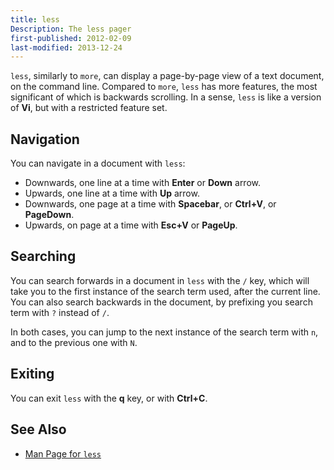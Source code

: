 ```yaml
---
title: less
Description: The less pager
first-published: 2012-02-09
last-modified: 2013-12-24
---
```


`less`, similarly to `more`, can display a page-by-page view of a text 
document, on the command line. Compared to `more`, `less` has more 
features, the most significant of which is backwards scrolling. In a 
sense, `less` is like a version of **Vi**, but with a restricted 
feature set.

Navigation
----------

You can navigate in a document with `less`:

*   Downwards, one line at a time with **Enter** or **Down** arrow.
*   Upwards, one line at a time with **Up** arrow.
*   Downwards, one page at a time with **Spacebar**, or **Ctrl+V**, or **PageDown**.
*   Upwards, on page at a time with **Esc+V** or **PageUp**.

Searching
---------

You can search forwards in a document in `less` with the `/` key, which 
will take you to the first instance of the search term used, after the 
current line. You can also search backwards in the document, by 
prefixing you search term with `?` instead of `/`.

In both cases, you can jump to the next instance of the search term 
with `n`, and to the previous one with `N`.

Exiting
-------

You can exit `less` with the **q** key, or with **Ctrl+C**.

See Also
--------

*   [Man Page for `less`](/docs/man/less.1.html)

